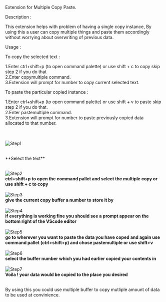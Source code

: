 Extension for Multiple Copy Paste.


Description : 

This extension helps with problem of having a single copy instance, By using this a user can copy multiple things and paste them accordingly without worrying about overwriting of previous data.


Usage : 

To copy the selected text :

1.Enter ctrl+shift+p  (to open command palette) or use shift + c to copy skip step 2 if you do that<br />
2.Enter copymultiple command. <br />
3.Extension will prompt for number to copy current selected text.<br /> 


To paste the particular copied instance : 

1.Enter ctrl+shift+p  (to open command palette) or use shift + v to paste skip step 2 if you do that. <br />
2.Enter pastemultiple command. <br />
3.Extension will prompt for number to paste previously copied data allocated to that number.<br /> 
<br />
<br />

![Step1](https://user-images.githubusercontent.com/41703901/123559936-cbec0c00-d7bc-11eb-86aa-1a14de122362.png)

<br />
**Select the text**
<br />
<br />

![Step2](https://user-images.githubusercontent.com/41703901/123559945-d0182980-d7bc-11eb-92d1-204e57ca7b45.png)
<br />
**ctrl+shift+p to open the command pallet and select the multiple copy  or use shift + c to copy**
<br />
<br />
![Step3](https://user-images.githubusercontent.com/41703901/123559949-d1e1ed00-d7bc-11eb-9b49-b66d42f62ecc.png)
<br />
**give the current copy buffer a number to store it by**
<br />
<br />
![Step4](https://user-images.githubusercontent.com/41703901/123559950-d4444700-d7bc-11eb-90df-0c8c67bca9a6.png)
<br />
**if everything is working fine you should see a prompt appear on the bottom right of the VScode editor**
<br />
<br />
![Step5](https://user-images.githubusercontent.com/41703901/123559951-d4dcdd80-d7bc-11eb-88d0-2d26cd237c46.png)
<br />
**go to wherever you want to paste the data you have coped and again use command pallet (ctrl+shift+p) and chose pastemultiple or use shift+v**
<br />
<br />
![Step6](https://user-images.githubusercontent.com/41703901/123559954-d8706480-d7bc-11eb-9606-fe86c7ae5f6f.png)
<br />
**select the buffer number which you had earlier copied your contents in**
<br />
<br />
![Step7](https://user-images.githubusercontent.com/41703901/123559956-d9a19180-d7bc-11eb-8763-4ca10e47f16b.png)
<br />
**Voila ! your data would be copied to the place you desired**
<br />
<br />

By using this you could use multiple buffer to copy mutliple amount of data to be used at convinience.
